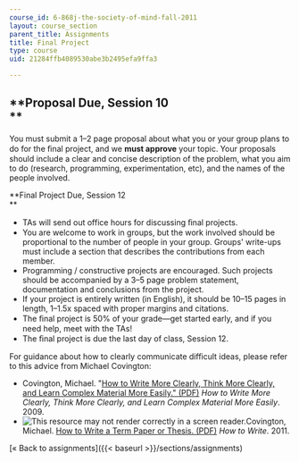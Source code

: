 ```yaml
---
course_id: 6-868j-the-society-of-mind-fall-2011
layout: course_section
parent_title: Assignments
title: Final Project
type: course
uid: 21284ffb4089530abe3b2495efa9ffa3

---
```


**Proposal Due, Session 10  
**
-------------------------------

You must submit a 1–2 page proposal about what you or your group plans to do for the ﬁnal project, and we **must approve** your topic. Your proposals should include a clear and concise description of the problem, what you aim to do (research, programming, experimentation, etc), and the names of the people involved.

**Final Project Due, Session 12  
**

*   TAs will send out office hours for discussing ﬁnal projects.
*   You are welcome to work in groups, but the work involved should be proportional to the number of people in your group. Groups' write-ups must include a section that describes the contributions from each member.
*   Programming / constructive projects are encouraged. Such projects should be accompanied by a 3–5 page problem statement, documentation and conclusions from the project.
*   If your project is entirely written (in English), it should be 10–15 pages in length, 1–1.5x spaced with proper margins and citations.
*   The ﬁnal project is 50% of your grade—get started early, and if you need help, meet with the TAs!
*   The ﬁnal project is due the last day of class, Session 12.

For guidance about how to clearly communicate difficult ideas, please refer to this advice from Michael Covington:

*   Covington, Michael. "[How to Write More Clearly, Think More Clearly, and Learn Complex Material More Easily." (PDF)](http://www.ai.uga.edu/mc/WriteThinkLearn.pdf) _How to Write More Clearly, Think More Clearly, and Learn Complex Material More Easily_. 2009.
*   ![This resource may not render correctly in a screen reader.](/images/inacessible.gif)Covington, Michael. [How to Write a Term Paper or Thesis. (PDF)](http://www.ai.uga.edu/mc/howtowrite/howtowrite.pdf) _How to Write_. 2011.

[« Back to assignments]({{< baseurl >}}/sections/assignments)